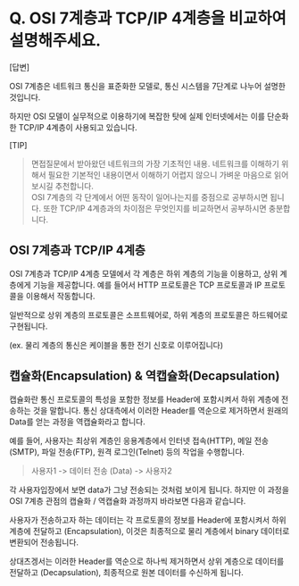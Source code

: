 # Q. OSI 7계층과 TCP/IP 4계층을 비교하여 설명해주세요.

[답변]

OSI 7계층은 네트워크 통신을 표준화한 모델로, 통신 시스템을 7단계로 나누어 설명한 것입니다.

하지만 OSI 모델이 실무적으로 이용하기에 복잡한 탓에 실제 인터넷에서는 이를 단순화한 TCP/IP 4계층이 사용되고 있습니다.

[TIP]

> 면접질문에서 받아왔던 네트워크의 가장 기초적인 내용. 네트워크를 이해하기 위해서 필요한 기본적인 내용이면서 이해하기 어렵지 않으니 가벼운 마음으로 읽어보시길 추천합니다.<br>
> OSI 7계층의 각 단계에서 어떤 동작이 일어나는지를 중점으로 공부하시면 됩니다. 또한 TCP/IP 4계층과의 차이점은 무엇인지를 비교하면서 공부하시면 충분합니다.

## OSI 7계층과 TCP/IP 4계층

OSI 7계층과 TCP/IP 4계층 모델에서 각 계층은 하위 계층의 기능을 이용하고, 상위 계층에게 기능을 제공합니다. 예를 들어서 HTTP 프로토콜은 TCP 프로토콜과 IP 프로토콜을 이용해서 작동합니다.

일반적으로 상위 계층의 프로토콜은 소프트웨어로, 하위 계층의 프로토콜은 하드웨어로 구현됩니다.

(ex. 물리 계층의 통신은 케이블을 통한 전기 신호로 이루어집니다)

## 캡슐화(Encapsulation) & 역캡슐화(Decapsulation)

캡슐화란 통신 프로토콜의 특성을 포함한 정보를 Header에 포함시켜서 하위 계층에 전송하는 것을 말합니다. 통신 상대측에서 이러한 Header를 역순으로 제거하면서 원래의 Data를 얻는 과정을 역캡슐화라고 합니다.

예를 들어, 사용자는 최상위 계층인 응용계층에서 인터넷 접속(HTTP), 메일 전송(SMTP), 파일 전송(FTP), 원격 로그인(Telnet) 등의 작업을 수행합니다.

> 사용자1 -> 데이터 전송 (Data) -> 사용자2

각 사용자입장에서 보면 data가 그냥 전송되는 것처럼 보이게 됩니다. 하지만 이 과정을 OSI 7계층 관점의 캡슐화 / 역캡슐화 과정까지 바라보면 다음과 같습니다.

사용자가 전송하고자 하는 데이터는 각 프로토콜의 정보를 Header에 포함시켜서 하위 계층에 전달하고 (Encapsulation), 이것은 최종적으로 물리 계층에서 binary 데이터로 변환되어 전송됩니다.

상대츠겡서는 이러한 Header를 역순으로 하나씩 제거하면서 상위 계층으로 데이터를 전달하고 (Decapsulation), 최종적으로 원본 데이터를 수신하게 됩니다.
